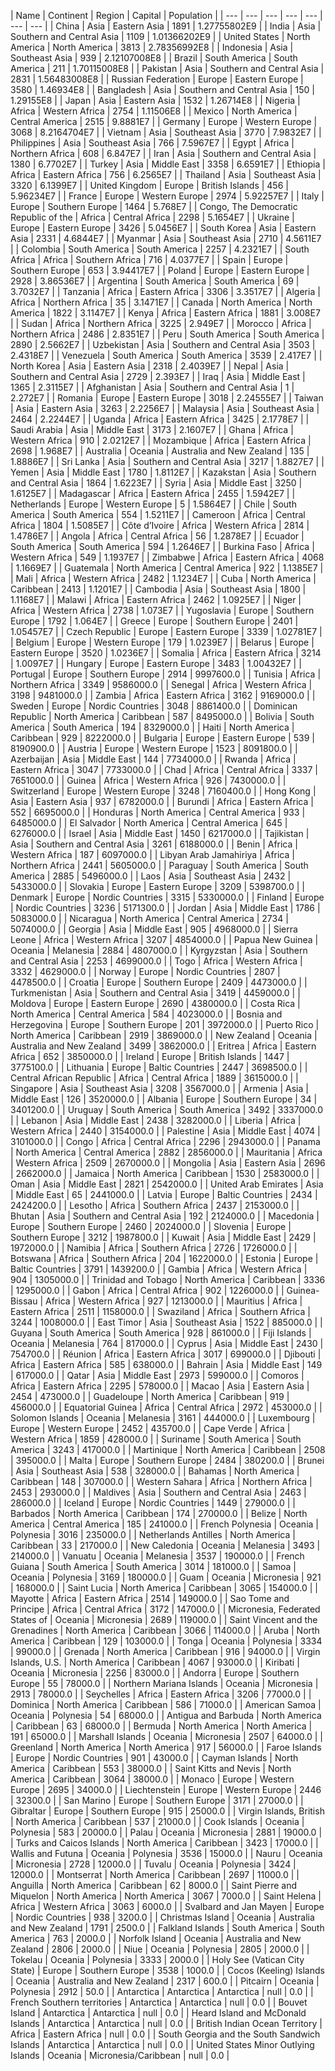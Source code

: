 | Name | Continent | Region | Capital | Population | 
| --- | --- | --- | --- | --- | --- | --- |
| China | Asia | Eastern Asia | 1891 | 1.27755802E9 |
| India | Asia | Southern and Central Asia | 1109 | 1.01366202E9 |
| United States | North America | North America | 3813 | 2.78356992E8 |
| Indonesia | Asia | Southeast Asia | 939 | 2.12107008E8 |
| Brazil | South America | South America | 211 | 1.70115008E8 |
| Pakistan | Asia | Southern and Central Asia | 2831 | 1.56483008E8 |
| Russian Federation | Europe | Eastern Europe | 3580 | 1.46934E8 |
| Bangladesh | Asia | Southern and Central Asia | 150 | 1.29155E8 |
| Japan | Asia | Eastern Asia | 1532 | 1.26714E8 |
| Nigeria | Africa | Western Africa | 2754 | 1.11506E8 |
| Mexico | North America | Central America | 2515 | 9.8881E7 |
| Germany | Europe | Western Europe | 3068 | 8.2164704E7 |
| Vietnam | Asia | Southeast Asia | 3770 | 7.9832E7 |
| Philippines | Asia | Southeast Asia | 766 | 7.5967E7 |
| Egypt | Africa | Northern Africa | 608 | 6.847E7 |
| Iran | Asia | Southern and Central Asia | 1380 | 6.7702E7 |
| Turkey | Asia | Middle East | 3358 | 6.6591E7 |
| Ethiopia | Africa | Eastern Africa | 756 | 6.2565E7 |
| Thailand | Asia | Southeast Asia | 3320 | 6.1399E7 |
| United Kingdom | Europe | British Islands | 456 | 5.96234E7 |
| France | Europe | Western Europe | 2974 | 5.92257E7 |
| Italy | Europe | Southern Europe | 1464 | 5.768E7 |
| Congo, The Democratic Republic of the | Africa | Central Africa | 2298 | 5.1654E7 |
| Ukraine | Europe | Eastern Europe | 3426 | 5.0456E7 |
| South Korea | Asia | Eastern Asia | 2331 | 4.6844E7 |
| Myanmar | Asia | Southeast Asia | 2710 | 4.5611E7 |
| Colombia | South America | South America | 2257 | 4.2321E7 |
| South Africa | Africa | Southern Africa | 716 | 4.0377E7 |
| Spain | Europe | Southern Europe | 653 | 3.94417E7 |
| Poland | Europe | Eastern Europe | 2928 | 3.86536E7 |
| Argentina | South America | South America | 69 | 3.7032E7 |
| Tanzania | Africa | Eastern Africa | 3306 | 3.3517E7 |
| Algeria | Africa | Northern Africa | 35 | 3.1471E7 |
| Canada | North America | North America | 1822 | 3.1147E7 |
| Kenya | Africa | Eastern Africa | 1881 | 3.008E7 |
| Sudan | Africa | Northern Africa | 3225 | 2.949E7 |
| Morocco | Africa | Northern Africa | 2486 | 2.8351E7 |
| Peru | South America | South America | 2890 | 2.5662E7 |
| Uzbekistan | Asia | Southern and Central Asia | 3503 | 2.4318E7 |
| Venezuela | South America | South America | 3539 | 2.417E7 |
| North Korea | Asia | Eastern Asia | 2318 | 2.4039E7 |
| Nepal | Asia | Southern and Central Asia | 2729 | 2.393E7 |
| Iraq | Asia | Middle East | 1365 | 2.3115E7 |
| Afghanistan | Asia | Southern and Central Asia | 1 | 2.272E7 |
| Romania | Europe | Eastern Europe | 3018 | 2.24555E7 |
| Taiwan | Asia | Eastern Asia | 3263 | 2.2256E7 |
| Malaysia | Asia | Southeast Asia | 2464 | 2.2244E7 |
| Uganda | Africa | Eastern Africa | 3425 | 2.1778E7 |
| Saudi Arabia | Asia | Middle East | 3173 | 2.1607E7 |
| Ghana | Africa | Western Africa | 910 | 2.0212E7 |
| Mozambique | Africa | Eastern Africa | 2698 | 1.968E7 |
| Australia | Oceania | Australia and New Zealand | 135 | 1.8886E7 |
| Sri Lanka | Asia | Southern and Central Asia | 3217 | 1.8827E7 |
| Yemen | Asia | Middle East | 1780 | 1.8112E7 |
| Kazakstan | Asia | Southern and Central Asia | 1864 | 1.6223E7 |
| Syria | Asia | Middle East | 3250 | 1.6125E7 |
| Madagascar | Africa | Eastern Africa | 2455 | 1.5942E7 |
| Netherlands | Europe | Western Europe | 5 | 1.5864E7 |
| Chile | South America | South America | 554 | 1.5211E7 |
| Cameroon | Africa | Central Africa | 1804 | 1.5085E7 |
| Côte d’Ivoire | Africa | Western Africa | 2814 | 1.4786E7 |
| Angola | Africa | Central Africa | 56 | 1.2878E7 |
| Ecuador | South America | South America | 594 | 1.2646E7 |
| Burkina Faso | Africa | Western Africa | 549 | 1.1937E7 |
| Zimbabwe | Africa | Eastern Africa | 4068 | 1.1669E7 |
| Guatemala | North America | Central America | 922 | 1.1385E7 |
| Mali | Africa | Western Africa | 2482 | 1.1234E7 |
| Cuba | North America | Caribbean | 2413 | 1.1201E7 |
| Cambodia | Asia | Southeast Asia | 1800 | 1.1168E7 |
| Malawi | Africa | Eastern Africa | 2462 | 1.0925E7 |
| Niger | Africa | Western Africa | 2738 | 1.073E7 |
| Yugoslavia | Europe | Southern Europe | 1792 | 1.064E7 |
| Greece | Europe | Southern Europe | 2401 | 1.05457E7 |
| Czech Republic | Europe | Eastern Europe | 3339 | 1.02781E7 |
| Belgium | Europe | Western Europe | 179 | 1.0239E7 |
| Belarus | Europe | Eastern Europe | 3520 | 1.0236E7 |
| Somalia | Africa | Eastern Africa | 3214 | 1.0097E7 |
| Hungary | Europe | Eastern Europe | 3483 | 1.00432E7 |
| Portugal | Europe | Southern Europe | 2914 | 9997600.0 |
| Tunisia | Africa | Northern Africa | 3349 | 9586000.0 |
| Senegal | Africa | Western Africa | 3198 | 9481000.0 |
| Zambia | Africa | Eastern Africa | 3162 | 9169000.0 |
| Sweden | Europe | Nordic Countries | 3048 | 8861400.0 |
| Dominican Republic | North America | Caribbean | 587 | 8495000.0 |
| Bolivia | South America | South America | 194 | 8329000.0 |
| Haiti | North America | Caribbean | 929 | 8222000.0 |
| Bulgaria | Europe | Eastern Europe | 539 | 8190900.0 |
| Austria | Europe | Western Europe | 1523 | 8091800.0 |
| Azerbaijan | Asia | Middle East | 144 | 7734000.0 |
| Rwanda | Africa | Eastern Africa | 3047 | 7733000.0 |
| Chad | Africa | Central Africa | 3337 | 7651000.0 |
| Guinea | Africa | Western Africa | 926 | 7430000.0 |
| Switzerland | Europe | Western Europe | 3248 | 7160400.0 |
| Hong Kong | Asia | Eastern Asia | 937 | 6782000.0 |
| Burundi | Africa | Eastern Africa | 552 | 6695000.0 |
| Honduras | North America | Central America | 933 | 6485000.0 |
| El Salvador | North America | Central America | 645 | 6276000.0 |
| Israel | Asia | Middle East | 1450 | 6217000.0 |
| Tajikistan | Asia | Southern and Central Asia | 3261 | 6188000.0 |
| Benin | Africa | Western Africa | 187 | 6097000.0 |
| Libyan Arab Jamahiriya | Africa | Northern Africa | 2441 | 5605000.0 |
| Paraguay | South America | South America | 2885 | 5496000.0 |
| Laos | Asia | Southeast Asia | 2432 | 5433000.0 |
| Slovakia | Europe | Eastern Europe | 3209 | 5398700.0 |
| Denmark | Europe | Nordic Countries | 3315 | 5330000.0 |
| Finland | Europe | Nordic Countries | 3236 | 5171300.0 |
| Jordan | Asia | Middle East | 1786 | 5083000.0 |
| Nicaragua | North America | Central America | 2734 | 5074000.0 |
| Georgia | Asia | Middle East | 905 | 4968000.0 |
| Sierra Leone | Africa | Western Africa | 3207 | 4854000.0 |
| Papua New Guinea | Oceania | Melanesia | 2884 | 4807000.0 |
| Kyrgyzstan | Asia | Southern and Central Asia | 2253 | 4699000.0 |
| Togo | Africa | Western Africa | 3332 | 4629000.0 |
| Norway | Europe | Nordic Countries | 2807 | 4478500.0 |
| Croatia | Europe | Southern Europe | 2409 | 4473000.0 |
| Turkmenistan | Asia | Southern and Central Asia | 3419 | 4459000.0 |
| Moldova | Europe | Eastern Europe | 2690 | 4380000.0 |
| Costa Rica | North America | Central America | 584 | 4023000.0 |
| Bosnia and Herzegovina | Europe | Southern Europe | 201 | 3972000.0 |
| Puerto Rico | North America | Caribbean | 2919 | 3869000.0 |
| New Zealand | Oceania | Australia and New Zealand | 3499 | 3862000.0 |
| Eritrea | Africa | Eastern Africa | 652 | 3850000.0 |
| Ireland | Europe | British Islands | 1447 | 3775100.0 |
| Lithuania | Europe | Baltic Countries | 2447 | 3698500.0 |
| Central African Republic | Africa | Central Africa | 1889 | 3615000.0 |
| Singapore | Asia | Southeast Asia | 3208 | 3567000.0 |
| Armenia | Asia | Middle East | 126 | 3520000.0 |
| Albania | Europe | Southern Europe | 34 | 3401200.0 |
| Uruguay | South America | South America | 3492 | 3337000.0 |
| Lebanon | Asia | Middle East | 2438 | 3282000.0 |
| Liberia | Africa | Western Africa | 2440 | 3154000.0 |
| Palestine | Asia | Middle East | 4074 | 3101000.0 |
| Congo | Africa | Central Africa | 2296 | 2943000.0 |
| Panama | North America | Central America | 2882 | 2856000.0 |
| Mauritania | Africa | Western Africa | 2509 | 2670000.0 |
| Mongolia | Asia | Eastern Asia | 2696 | 2662000.0 |
| Jamaica | North America | Caribbean | 1530 | 2583000.0 |
| Oman | Asia | Middle East | 2821 | 2542000.0 |
| United Arab Emirates | Asia | Middle East | 65 | 2441000.0 |
| Latvia | Europe | Baltic Countries | 2434 | 2424200.0 |
| Lesotho | Africa | Southern Africa | 2437 | 2153000.0 |
| Bhutan | Asia | Southern and Central Asia | 192 | 2124000.0 |
| Macedonia | Europe | Southern Europe | 2460 | 2024000.0 |
| Slovenia | Europe | Southern Europe | 3212 | 1987800.0 |
| Kuwait | Asia | Middle East | 2429 | 1972000.0 |
| Namibia | Africa | Southern Africa | 2726 | 1726000.0 |
| Botswana | Africa | Southern Africa | 204 | 1622000.0 |
| Estonia | Europe | Baltic Countries | 3791 | 1439200.0 |
| Gambia | Africa | Western Africa | 904 | 1305000.0 |
| Trinidad and Tobago | North America | Caribbean | 3336 | 1295000.0 |
| Gabon | Africa | Central Africa | 902 | 1226000.0 |
| Guinea-Bissau | Africa | Western Africa | 927 | 1213000.0 |
| Mauritius | Africa | Eastern Africa | 2511 | 1158000.0 |
| Swaziland | Africa | Southern Africa | 3244 | 1008000.0 |
| East Timor | Asia | Southeast Asia | 1522 | 885000.0 |
| Guyana | South America | South America | 928 | 861000.0 |
| Fiji Islands | Oceania | Melanesia | 764 | 817000.0 |
| Cyprus | Asia | Middle East | 2430 | 754700.0 |
| Réunion | Africa | Eastern Africa | 3017 | 699000.0 |
| Djibouti | Africa | Eastern Africa | 585 | 638000.0 |
| Bahrain | Asia | Middle East | 149 | 617000.0 |
| Qatar | Asia | Middle East | 2973 | 599000.0 |
| Comoros | Africa | Eastern Africa | 2295 | 578000.0 |
| Macao | Asia | Eastern Asia | 2454 | 473000.0 |
| Guadeloupe | North America | Caribbean | 919 | 456000.0 |
| Equatorial Guinea | Africa | Central Africa | 2972 | 453000.0 |
| Solomon Islands | Oceania | Melanesia | 3161 | 444000.0 |
| Luxembourg | Europe | Western Europe | 2452 | 435700.0 |
| Cape Verde | Africa | Western Africa | 1859 | 428000.0 |
| Suriname | South America | South America | 3243 | 417000.0 |
| Martinique | North America | Caribbean | 2508 | 395000.0 |
| Malta | Europe | Southern Europe | 2484 | 380200.0 |
| Brunei | Asia | Southeast Asia | 538 | 328000.0 |
| Bahamas | North America | Caribbean | 148 | 307000.0 |
| Western Sahara | Africa | Northern Africa | 2453 | 293000.0 |
| Maldives | Asia | Southern and Central Asia | 2463 | 286000.0 |
| Iceland | Europe | Nordic Countries | 1449 | 279000.0 |
| Barbados | North America | Caribbean | 174 | 270000.0 |
| Belize | North America | Central America | 185 | 241000.0 |
| French Polynesia | Oceania | Polynesia | 3016 | 235000.0 |
| Netherlands Antilles | North America | Caribbean | 33 | 217000.0 |
| New Caledonia | Oceania | Melanesia | 3493 | 214000.0 |
| Vanuatu | Oceania | Melanesia | 3537 | 190000.0 |
| French Guiana | South America | South America | 3014 | 181000.0 |
| Samoa | Oceania | Polynesia | 3169 | 180000.0 |
| Guam | Oceania | Micronesia | 921 | 168000.0 |
| Saint Lucia | North America | Caribbean | 3065 | 154000.0 |
| Mayotte | Africa | Eastern Africa | 2514 | 149000.0 |
| Sao Tome and Principe | Africa | Central Africa | 3172 | 147000.0 |
| Micronesia, Federated States of | Oceania | Micronesia | 2689 | 119000.0 |
| Saint Vincent and the Grenadines | North America | Caribbean | 3066 | 114000.0 |
| Aruba | North America | Caribbean | 129 | 103000.0 |
| Tonga | Oceania | Polynesia | 3334 | 99000.0 |
| Grenada | North America | Caribbean | 916 | 94000.0 |
| Virgin Islands, U.S. | North America | Caribbean | 4067 | 93000.0 |
| Kiribati | Oceania | Micronesia | 2256 | 83000.0 |
| Andorra | Europe | Southern Europe | 55 | 78000.0 |
| Northern Mariana Islands | Oceania | Micronesia | 2913 | 78000.0 |
| Seychelles | Africa | Eastern Africa | 3206 | 77000.0 |
| Dominica | North America | Caribbean | 586 | 71000.0 |
| American Samoa | Oceania | Polynesia | 54 | 68000.0 |
| Antigua and Barbuda | North America | Caribbean | 63 | 68000.0 |
| Bermuda | North America | North America | 191 | 65000.0 |
| Marshall Islands | Oceania | Micronesia | 2507 | 64000.0 |
| Greenland | North America | North America | 917 | 56000.0 |
| Faroe Islands | Europe | Nordic Countries | 901 | 43000.0 |
| Cayman Islands | North America | Caribbean | 553 | 38000.0 |
| Saint Kitts and Nevis | North America | Caribbean | 3064 | 38000.0 |
| Monaco | Europe | Western Europe | 2695 | 34000.0 |
| Liechtenstein | Europe | Western Europe | 2446 | 32300.0 |
| San Marino | Europe | Southern Europe | 3171 | 27000.0 |
| Gibraltar | Europe | Southern Europe | 915 | 25000.0 |
| Virgin Islands, British | North America | Caribbean | 537 | 21000.0 |
| Cook Islands | Oceania | Polynesia | 583 | 20000.0 |
| Palau | Oceania | Micronesia | 2881 | 19000.0 |
| Turks and Caicos Islands | North America | Caribbean | 3423 | 17000.0 |
| Wallis and Futuna | Oceania | Polynesia | 3536 | 15000.0 |
| Nauru | Oceania | Micronesia | 2728 | 12000.0 |
| Tuvalu | Oceania | Polynesia | 3424 | 12000.0 |
| Montserrat | North America | Caribbean | 2697 | 11000.0 |
| Anguilla | North America | Caribbean | 62 | 8000.0 |
| Saint Pierre and Miquelon | North America | North America | 3067 | 7000.0 |
| Saint Helena | Africa | Western Africa | 3063 | 6000.0 |
| Svalbard and Jan Mayen | Europe | Nordic Countries | 938 | 3200.0 |
| Christmas Island | Oceania | Australia and New Zealand | 1791 | 2500.0 |
| Falkland Islands | South America | South America | 763 | 2000.0 |
| Norfolk Island | Oceania | Australia and New Zealand | 2806 | 2000.0 |
| Niue | Oceania | Polynesia | 2805 | 2000.0 |
| Tokelau | Oceania | Polynesia | 3333 | 2000.0 |
| Holy See (Vatican City State) | Europe | Southern Europe | 3538 | 1000.0 |
| Cocos (Keeling) Islands | Oceania | Australia and New Zealand | 2317 | 600.0 |
| Pitcairn | Oceania | Polynesia | 2912 | 50.0 |
| Antarctica | Antarctica | Antarctica | null | 0.0 |
| French Southern territories | Antarctica | Antarctica | null | 0.0 |
| Bouvet Island | Antarctica | Antarctica | null | 0.0 |
| Heard Island and McDonald Islands | Antarctica | Antarctica | null | 0.0 |
| British Indian Ocean Territory | Africa | Eastern Africa | null | 0.0 |
| South Georgia and the South Sandwich Islands | Antarctica | Antarctica | null | 0.0 |
| United States Minor Outlying Islands | Oceania | Micronesia/Caribbean | null | 0.0 |
